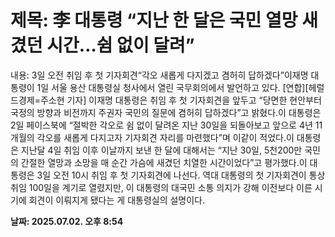 # **제목: 李 대통령 “지난 한 달은 국민 열망 새겼던 시간…쉼 없이 달려”**

  내용: 3일 오전 취임 후 첫 기자회견“각오 새롭게 다지겠고 겸허히 답하겠다”이재명 대통령이 1일 서울 용산 대통령실 청사에서 열린 국무회의에서 발언하고 있다. [연합][헤럴드경제=주소현 기자] 이재명 대통령은 취임 후 첫 기자회견을 앞두고 “당면한 현안부터 국정의 방향과 비전까지 주권자 국민의 질문에 겸허히 답하겠다”고 밝혔다.이 대통령은 2일 페이스북에 “절박한 각오로 쉼 없이 달려온 지난 30일을 되돌아보고 앞으로 4년 11개월의 각오를 새롭게 다지고자 기자회견 자리를 마련했다”며 이같이 적었다.이 대통령은 지난달 4일 취임 이후 이날까지 보낸 한 달에 대해서는 “지난 30일, 5천200만 국민의 간절한 열망과 소망을 매 순간 가슴에 새겼던 치열한 시간이었다”고 평가했다.이 대통령은 3일 오전 10시 취임 후 첫 기자회견에 나선다. 역대 대통령의 첫 기자회견이 통상 취임 100일을 계기로 열렸지만, 이 대통령의 대국민 소통 의지가 강해 이전보다 이른 시기에 회견이 이뤄지게 됐다는 게 대통령실의 설명이다.

  **날짜: 2025.07.02. 오후 8:54**